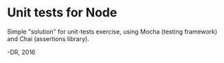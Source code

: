 # Unit tests for Node

Simple "solution" for unit-tests exercise, using Mocha (testing framework) and Chai (assertions library).

-DR, 2016
